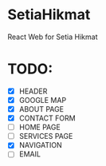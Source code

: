 # SetiaHikmat

React Web for Setia Hikmat

# TODO:

- [x] HEADER
- [x] GOOGLE MAP
- [x] ABOUT PAGE
- [x] CONTACT FORM
- [ ] HOME PAGE
- [ ] SERVICES PAGE
- [x] NAVIGATION
- [ ] EMAIL
